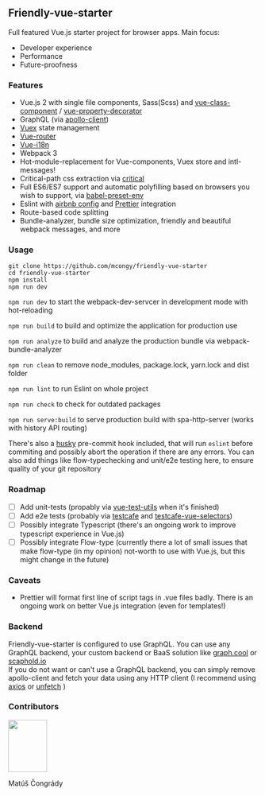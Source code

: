 ## Friendly-vue-starter

Full featured Vue.js starter project for browser apps.
Main focus:
  * Developer experience
  * Performance
  * Future-proofness

### Features

  * Vue.js 2 with single file components, Sass(Scss) and [vue-class-component](https://github.com/vuejs/vue-class-component) / [vue-property-decorator](https://github.com/kaorun343/vue-property-decorator)
  * GraphQL (via [apollo-client](https://github.com/apollographql/apollo-client))
  * [Vuex](https://vuex.vuejs.org/en/getting-started.html) state management
  * [Vue-router](https://router.vuejs.org/en/essentials/getting-started.html)
  * [Vue-i18n](http://kazupon.github.io/vue-i18n/en/)
  * Webpack 3
  * Hot-module-replacement for Vue-components, Vuex store and intl-messages!
  * Critical-path css extraction via [critical](https://github.com/addyosmani/critical)
  * Full ES6/ES7 support and automatic polyfilling based on browsers you wish to support, via [babel-preset-env](https://github.com/babel/babel-preset-env)
  * Eslint with [airbnb config](https://github.com/airbnb/javascript/tree/master/packages/eslint-config-airbnb) and [Prettier](https://github.com/prettier/prettier) integration
  * Route-based code splitting
  * Bundle-analyzer, bundle size optimization, friendly and beautiful webpack messages, and more

### Usage

```
git clone https://github.com/mcongy/friendly-vue-starter
cd friendly-vue-starter
npm install
npm run dev
```

```npm run dev``` to start the webpack-dev-servcer in development mode with hot-reloading

```npm run build``` to build and optimize the application for production use

```npm run analyze``` to build and analyze the production bundle via webpack-bundle-analyzer

```npm run clean``` to remove node_modules, package.lock, yarn.lock and dist folder

```npm run lint``` to run Eslint on whole project

```npm run check``` to check for outdated packages

```npm run serve:build``` to serve production build with spa-http-server (works with history API routing)

There's also a [husky](https://github.com/typicode/husky) pre-commit hook included, that will run ```eslint``` before commiting and possibly abort the operation if there are any errors.
You can also add things like flow-typechecking and unit/e2e testing here, to ensure quality of your git repository

### Roadmap

- [ ] Add unit-tests (propably via [vue-test-utils](https://github.com/vuejs/vue-test-utils) when it's finished)
- [ ] Add e2e tests (probably via [testcafe](https://github.com/DevExpress/testcafe) and [testcafe-vue-selectors](https://github.com/devexpress/testcafe-vue-selectors))
- [ ] Possibly integrate Typescript (there's an ongoing work to improve typescript experience in Vue.js)
- [ ] Possibly integrate Flow-type (currently there a lot of small issues that make flow-type (in my opinion) not-worth to use with Vue.js, but this might change in the future)

### Caveats
* Prettier will format first line of script tags in .vue files badly. There is an ongoing work on better Vue.js integration (even for templates!)

### Backend
Friendly-vue-starter is configured to use GraphQL. You can use any GraphQL backend, your custom backend or BaaS solution like [graph.cool](https://www.graph.cool/) or [scaphold.io](https://scaphold.io/)<br />
If you do not want or can't use a GraphQL backend, you can simply remove apollo-client and fetch your data using any HTTP client (I recommend using [axios](https://github.com/mzabriskie/axios) or [unfetch](https://github.com/developit/unfetch) )

### Contributors
<p><img src="https://cdn.pbrd.co/images/GBXxXB1.png" height="105" width="78"></p>
<p>Matúš Čongrády</p>


